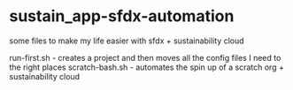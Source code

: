 # sustain_app-sfdx-automation
some files to make my life easier with sfdx + sustainability cloud

run-first.sh - creates a project and then moves all the config files I need to the right places
scratch-bash.sh - automates the spin up of a scratch org + sustainability cloud
